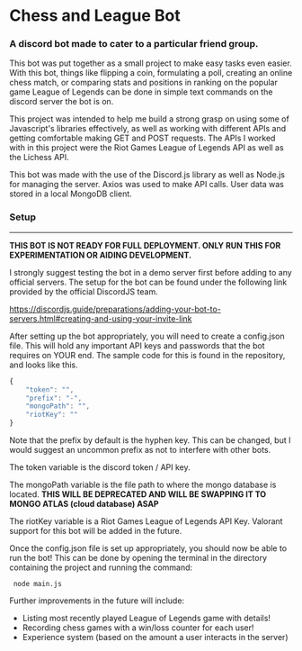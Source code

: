 # Chess and League Bot

### A discord bot made to cater to a particular friend group.

This bot was put together as a small project to make easy tasks even easier. With this bot, things like
flipping a coin, formulating a poll, creating an online chess match, or comparing stats and positions in ranking on the
popular game League of Legends can be done in simple text commands on the discord server the bot is on.

This project was intended to help me build a strong grasp on using some of Javascript's libraries effectively, as well as working with different
APIs and getting comfortable making GET and POST requests. The APIs I worked with in this project were the Riot Games
League of Legends API as well as the Lichess API.

This bot was made with the use of the Discord.js library as well as Node.js for managing the server. Axios was used to
make API calls. User data was stored in a local MongoDB client.

### Setup
-----
<strong>THIS BOT IS NOT READY FOR FULL DEPLOYMENT. ONLY RUN THIS FOR EXPERIMENTATION OR AIDING DEVELOPMENT.</strong>

I strongly suggest testing the bot in a demo server first before adding to any official servers. The setup for the bot
can be found under the following link provided by the official DiscordJS team.

https://discordjs.guide/preparations/adding-your-bot-to-servers.html#creating-and-using-your-invite-link

After setting up the bot appropriately, you will need to create a config.json file. This will hold any
important API keys and passwords that the bot requires on YOUR end. The sample code for this is found in
the repository, and looks like this.

```js
{   
    "token": "",
    "prefix": "-",
    "mongoPath": "",
    "riotKey": ""
}
```

Note that the prefix by default is the hyphen key. This can be changed, but I would suggest an uncommon 
prefix as not to interfere with other bots.

The token variable is the discord token / API key.

The mongoPath variable is the file path to where the mongo database is located.
**THIS WILL BE DEPRECATED AND WILL BE SWAPPING IT TO MONGO ATLAS (cloud database) ASAP**

The riotKey variable is a Riot Games League of Legends API Key. Valorant support for this bot will be 
added in the future.


Once the config.json file is set up appropriately, you should now be able to run the bot! This can be done
by opening the terminal in the directory containing the project and running the command: 

````
 node main.js
````

Further improvements in the future will include:

-   Listing most recently played League of Legends game with details!
-   Recording chess games with a win/loss counter for each user!
-   Experience system (based on the amount a user interacts in the server)
